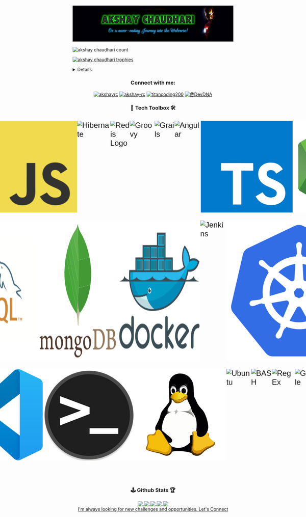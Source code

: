 <HTML>
<style>
  .container {
  font-family: arial;
  font-size: 24px;
  margin: 25px;
  /* width: 350px;
  height: 200px; */
  /* outline: dashed 1px black; */
   /* Center child horizontally*/
  display: flex;
  justify-content: center;
  /* background-color: #FFFFFF; */
}

/_ p {
text-align: center;
} _/

.img_std_black {
height: 45px;
width: 45px;
margin: 2px;
border-radius: 5px;
background-color: black;
}

.img_std_white{
height: 45px;
width: 45px;
margin: 2px;
border-radius: 5px;
background-color: #FFFFFF;
}

</style>

<!-- <h2 align="center">Hi 👋, I'm Akshay Chaudhari</h2>
<h3 align="center">On a never ending Journey into the Web-verse !</h3> -->
<p align="center"> <img src="./img/banner_1.png" alt="Akshay Chaudhari banner"/> </p>
<p align="left"> <img src="https://komarev.com/ghpvc/?username=akshaychaudhari&label=Profile%20views&color=0e75b6&style=flat" alt="akshay chaudhari count"/> </p>
<p align="left"> <a href="https://github.com/ryo-ma/github-profile-trophy"><img src="https://github-profile-trophy.vercel.app/?username=akshayrcc&theme=darkhub&rank=-?&column=-1" alt="akshay chaudhari trophies" /></a> </p>

<div>
<details close>

> I'm a full-stack software engineer with 5+ years of experience.</br>
> My journey began with noodling on web, building simple web app during my undergrad bachelors degree in computer science, kick-starting my passion for building and delivering quality software at scale.</br>
> Since then, I’ve architected, designed, and implemented numerous software applications, with a focus on helping software users and developers discover great options to collaborate to solve real world problems and level-up their skills.

- 🧑‍💻 Happy to be called as a Software Engineer at workplace.
- ❤️‍🔥 Passionate about ☁️Cloud-Native web app development and 🧩 problem solving.
- 🌱 Currently learning clean✨, elegant and robust coding. 😘
- ⚡ Inspired by all the scientists, love to experiment new things and consider myself a forever student.
- 👨‍💻 Visit my website at [https://akshayram.com](https://akshayram.com)

</details>

</div>
<h3 align="center">Connect with me:</h3>

<p align="center">
<a href="https://linkedin.com/in/akshayrc" target="blank"><img align="center" src="https://raw.githubusercontent.com/rahuldkjain/github-profile-readme-generator/master/src/images/icons/Social/linked-in-alt.svg" alt="akshayrc" height="30" width="40" /></a>
<a href="https://stackoverflow.com/users/11896804/akshay-rc" target="blank"><img align="center" src="https://raw.githubusercontent.com/rahuldkjain/github-profile-readme-generator/master/src/images/icons/Social/stack-overflow.svg" alt="akshay-rc" height="30" width="40" /></a>
<a href="https://instagram.com/titancoding200" target="blank"><img align="center" src="https://raw.githubusercontent.com/rahuldkjain/github-profile-readme-generator/master/src/images/icons/Social/instagram.svg" alt="titancoding200" height="30" width="40" /></a>
<a href="https://www.youtube.com/@DevDNA" target="blank"><img align="center" src="https://raw.githubusercontent.com/rahuldkjain/github-profile-readme-generator/master/src/images/icons/Social/youtube.svg" alt="@DevDNA" height="30" width="40" /></a>
<!-- <a href="https://discord.gg/xxx" target="blank"><img align="center" src="https://raw.githubusercontent.com/rahuldkjain/github-profile-readme-generator/master/src/images/icons/Social/discord.svg" alt="xxx" height="30" width="40" /></a> -->
</p>

<h3 align="center">🧰 Tech Toolbox 🛠️</h3>

<div class="container" class="img_std">
<!-- Backend-->

<img class="img_std_black" alt="Java" src="https://dev.java/assets/images/java-logo-vert-blk.png">
<img class="img_std_black" alt="Spring logo" src="https://cdn.jsdelivr.net/gh/devicons/devicon/icons/spring/spring-original.svg" />
<img class="img_std_black" alt="Spring Boot" src="https://raw.githubusercontent.com/jhipster/jhipster.github.io/53f1d5bf62772799093e1e4cd0317d42cc0816b2/images/logo/svg/spring-boot.svg">
<img class="img_std_black" alt="JavaScript" src="https://raw.githubusercontent.com/github/explore/80688e429a7d4ef2fca1e82350fe8e3517d3494d/topics/javascript/javascript.png">
<img class="img_std_black" alt="Hibernate" src="https://raw.githubusercontent.com/gilbarbara/logos/f4c8e8b933aa80ce83b6d6d387e016bf4cb4e376/logos/hibernate.svg">

<!-- <img src="https://cdn.jsdelivr.net/gh/devicons/devicon/icons/go/go-original.svg" height="25" alt="go logo"  /> -->
<img class="img_std" alt="Redis Logo" src="https://cdn.simpleicons.org/redis/DC382D"/>

<!-- UI-->
<img class="img_std_white" alt="Groovy"  src="https://upload.wikimedia.org/wikipedia/commons/3/36/Groovy-logo.svg">
<img class="img_std" alt="Grails"   src="https://grails.org/images/grails_logo.svg">
<img class="img_std" alt="Angular"   src="https://angular.io/assets/images/logos/angular/angular.svg">
<img class="img_std" alt="TypeScript"   src="https://raw.githubusercontent.com/github/explore/80688e429a7d4ef2fca1e82350fe8e3517d3494d/topics/typescript/typescript.png">
<img class="img_std" alt="Node.js"   src="https://raw.githubusercontent.com/github/explore/80688e429a7d4ef2fca1e82350fe8e3517d3494d/topics/nodejs/nodejs.png">
<img class="img_std" alt="npm logo" src="https://cdn.jsdelivr.net/gh/devicons/devicon/icons/npm/npm-original-wordmark.svg" height="25" alt="npm logo"  />
<img class="img_std" alt="rust logo" src="https://skillicons.dev/icons?i=rust"/>
<!-- <img width="45" height="45" alt="HTML5"   src="https://raw.githubusercontent.com/github/explore/80688e429a7d4ef2fca1e82350fe8e3517d3494d/topics/html/html.png"> -->
<!--<img align="left"  width="45" height="45" alt="CSS3"   src="https://raw.githubusercontent.com/github/explore/80688e429a7d4ef2fca1e82350fe8e3517d3494d/topics/css/css.png">-->
<img class="img_std" alt="Bootstrap logo" src="https://cdn.jsdelivr.net/gh/devicons/devicon/icons/bootstrap/bootstrap-original.svg"/>
<!-- <img src="https://cdn.jsdelivr.net/gh/devicons/devicon/icons/sass/sass-original.svg" height="25" alt="sass logo"  /> -->
</div>

<div class="container">
<!--Databases-->
<img class="img_std" alt="Oracle"   src="https://raw.githubusercontent.com/gilbarbara/logos/f4c8e8b933aa80ce83b6d6d387e016bf4cb4e376/logos/oracle.svg">
<img class="img_std" alt="PostreSQL"   src="https://raw.githubusercontent.com/devicons/devicon/master/icons/postgresql/postgresql-original-wordmark.svg">
<!--<img   width="45" height="45" alt="SQL"   src="https://raw.githubusercontent.com/github/explore/80688e429a7d4ef2fca1e82350fe8e3517d3494d/topics/sql/sql.png">-->
<img class="img_std" alt="MySQL"   src="https://raw.githubusercontent.com/github/explore/80688e429a7d4ef2fca1e82350fe8e3517d3494d/topics/mysql/mysql.png">
<img class="img_std" alt="MongoDB"   src="https://raw.githubusercontent.com/devicons/devicon/master/icons/mongodb/mongodb-original-wordmark.svg">

<!--DevOps-->
<img class="img_std" alt="Docker"   src="https://raw.githubusercontent.com/devicons/devicon/master/icons/docker/docker-original-wordmark.svg">
<img class="img_std" alt="Jenkins"   src="https://www.jenkins.io/images/logos/brno/brno.png">
<img class="img_std" alt="Kubernetes"   src="https://raw.githubusercontent.com/gilbarbara/logos/f4c8e8b933aa80ce83b6d6d387e016bf4cb4e376/logos/kubernetes.svg">
<!-- <img class="img_1" width="45" height="45" alt="AWS"   src="https://upload.wikimedia.org/wikipedia/commons/9/93/Amazon_Web_Services_Logo.svg"> -->

<!--Repo/Dependencies -->
<img class="img_std_white" alt="Maven"  src="https://raw.githubusercontent.com/gilbarbara/logos/f4c8e8b933aa80ce83b6d6d387e016bf4cb4e376/logos/maven.svg">
<img class="img_std_white" alt="Gradle"   src="https://raw.githubusercontent.com/gilbarbara/logos/f4c8e8b933aa80ce83b6d6d387e016bf4cb4e376/logos/gradle.svg">

<!--Unit Testing-->
<img class="img_std" alt="JUnit"   src="https://avatars.githubusercontent.com/u/874086?s=200&v=4">
<img class="img_std" alt="selenium logo" src="https://cdn.simpleicons.org/selenium/43B02A"/>

<br />
</div>

<div class="container">
<!--Code Management-->
<img class="img_std" alt="Git"   src="https://www.vectorlogo.zone/logos/git-scm/git-scm-icon.svg">
<img class="img_std_white" height="45" alt="GitHub"   src="https://raw.githubusercontent.com/github/explore/78df643247d429f6cc873026c0622819ad797942/topics/github/github.png">
<img class="img_std" alt="VSCode"   src="https://raw.githubusercontent.com/github/explore/80688e429a7d4ef2fca1e82350fe8e3517d3494d/topics/visual-studio-code/visual-studio-code.png">
<img class="img_std" alt="Terminal"   src="https://raw.githubusercontent.com/github/explore/80688e429a7d4ef2fca1e82350fe8e3517d3494d/topics/terminal/terminal.png">
<img class="img_std" alt="Linux" src="https://raw.githubusercontent.com/github/explore/80688e429a7d4ef2fca1e82350fe8e3517d3494d/topics/linux/linux.png">
<img class="img_std" alt="Ubuntu" src="https://cdn.simpleicons.org/ubuntu/E95420"/>
<img class="img_std" alt="BASH" src="https://cdn.simpleicons.org/gnubash/4EAA25"/>
<img class="img_std" alt="RegEx" src="https://skillicons.dev/icons?i=regex"/>

<br />
<!--Source-->
<img class="img_std" alt="Google" src="https://cdn.jsdelivr.net/gh/devicons/devicon/icons/google/google-original.svg"/>
<img class="img_std" alt="Apache" src="https://cdn.jsdelivr.net/gh/devicons/devicon/icons/apache/apache-original.svg"/>
<img class="img_std" alt="GCP" src="https://skillicons.dev/icons?i=gcp" />
<img class="img_std" alt="AWS" src="https://skillicons.dev/icons?i=aws"/>
<!-- <img width="45" height="45" alt="Oracle" src="https://cdn.jsdelivr.net/gh/devicons/devicon/icons/oracle/oracle-original.svg"/> -->

<!---->
</div>

<br />
<br />

<h3 align="center">🕹️ Github Stats 🏆</h3>

<div align="center">
<a href="https://github.com/akshayrcc">
<img align="center" src="http://github-profile-summary-cards.vercel.app/api/cards/stats?username=akshayrcc&theme=2077" height="180em" />
<img align="center" src="http://github-profile-summary-cards.vercel.app/api/cards/most-commit-language?username=akshayrcc&theme=2077" height="180em" />
<img align="center" src="http://github-profile-summary-cards.vercel.app/api/cards/repos-per-language?username=akshayrcc&theme=2077" height="180em" />
<img align="center" src="http://github-profile-summary-cards.vercel.app/api/cards/productive-time?username=akshayrcc&theme=2077" height="180em" />
<img align="center" src="http://github-profile-summary-cards.vercel.app/api/cards/profile-details?username=akshayrcc&theme=2077" height="180em" />

</div>
<div align="center">I'm always looking for new challenges and opportunities. 
<a href="mailto:akshayrc@csu.fullerton.edu">Let's Connect</a></div>

</p>

<!-- As of 2024, I have earned masters degree in computer science**.

Here are a handful I’m most proud of:

---

### Skills & Technologies:

**Advanced:**
Java, JavaScript, Angular, Next.js, Node.js, HTML, CSS, TailwindCSS, Git, VS Code, Figma, GPT-4

**Experience with:**
SQL, MySQL, Postgres, MongoDB, Redis, async message queues & distributed processing, Docker, Docker Compose, Nginx, React.js, Next.js, GraphQL, Ruby on Rails, Python, jQuery, WebSockets, Socket.io, Stripe Billing, Terraform, Pulumi, AWS CDK, Electron, Prettier, ESLint, Sass/SCSS

**Infrastructure & platforms:**
AWS, GCP, DigitalOcean, Cloudflare, Vercel, Firebase, Netlify, Redis Cloud, MongoDB Cloud, Heroku, Upstash, Fly.io, Supabase, PlanetScale, FaunaDB, GitHub, OpenAI

**Skills:**
Frontend & backend development, software architecture, project research/planning/management, database modeling & migration, API design & development, cloud system design, advanced web scraping, browser automation, email development & deliverability, billing systems, LLM prompt engineering, GitHub Actions, CI/CD, unit testing, UI/UX design, chrome extension development, real-time systems development, WebSockets, SEO

---

\*\*
-->
</HTML>
